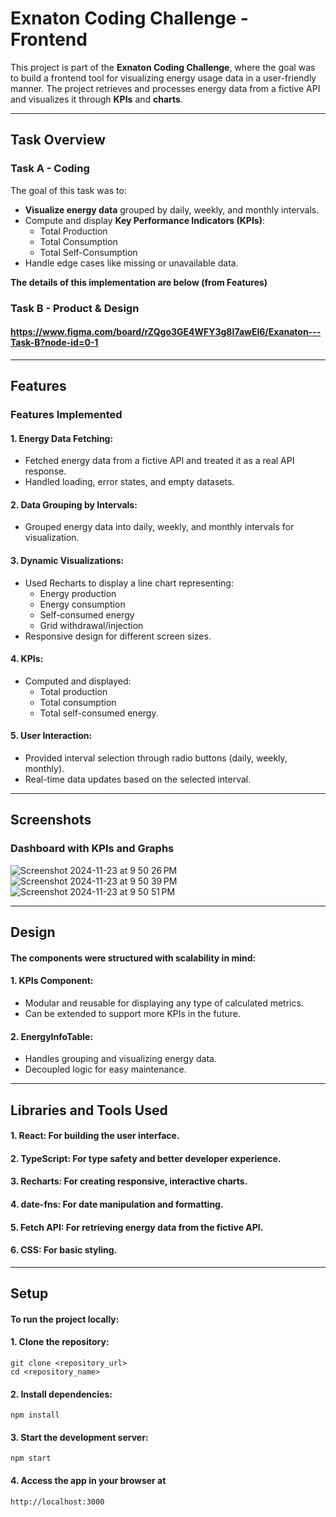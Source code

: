 # Exnaton Coding Challenge - Frontend

This project is part of the **Exnaton Coding Challenge**, where the goal was to build a frontend tool for visualizing energy usage data in a user-friendly manner. The project retrieves and processes energy data from a fictive API and visualizes it through **KPIs** and **charts**.

---

## Task Overview

### Task A - Coding
The goal of this task was to:
- **Visualize energy data** grouped by daily, weekly, and monthly intervals.
- Compute and display **Key Performance Indicators (KPIs)**:
  - Total Production
  - Total Consumption
  - Total Self-Consumption
- Handle edge cases like missing or unavailable data.

**The details of this implementation are below (from Features)**

### Task B - Product & Design
 #### **https://www.figma.com/board/rZQgo3GE4WFY3g8I7awEl6/Exanaton---Task-B?node-id=0-1**
---

## Features

### Features Implemented
#### 1. **Energy Data Fetching:**
- Fetched energy data from a fictive API and treated it as a real API response.
- Handled loading, error states, and empty datasets.

#### 2. **Data Grouping by Intervals:**
- Grouped energy data into daily, weekly, and monthly intervals for visualization.

#### 3. **Dynamic Visualizations:**
- Used Recharts to display a line chart representing:
  - Energy production
  - Energy consumption
  - Self-consumed energy
  - Grid withdrawal/injection
- Responsive design for different screen sizes.

#### 4. **KPIs:**
- Computed and displayed:
  - Total production
  - Total consumption
  - Total self-consumed energy.
 
#### 5. **User Interaction:**
- Provided interval selection through radio buttons (daily, weekly, monthly).
- Real-time data updates based on the selected interval.

---

## Screenshots

### **Dashboard with KPIs and Graphs**
![Screenshot 2024-11-23 at 9 50 26 PM](https://github.com/user-attachments/assets/fe350179-5686-410b-9437-860bd18a6429)
![Screenshot 2024-11-23 at 9 50 39 PM](https://github.com/user-attachments/assets/1cd0fdd1-55e5-417b-b610-4186bf1fb87a)
![Screenshot 2024-11-23 at 9 50 51 PM](https://github.com/user-attachments/assets/2747f265-62d4-47c5-9566-e6bef96cddcc)


---

## Design 

#### The components were structured with scalability in mind:

#### 1. **KPIs Component:**
- Modular and reusable for displaying any type of calculated metrics.
- Can be extended to support more KPIs in the future.

#### 2. **EnergyInfoTable:**
- Handles grouping and visualizing energy data.
- Decoupled logic for easy maintenance.

---

## Libraries and Tools Used
#### 1. **React**: For building the user interface.
#### 2. **TypeScript**: For type safety and better developer experience.
#### 3. **Recharts**: For creating responsive, interactive charts.
#### 4. **date-fns**: For date manipulation and formatting.
#### 5. **Fetch API**: For retrieving energy data from the fictive API.
#### 6. **CSS**: For basic styling.

---

## Setup

#### To run the project locally:

#### 1. Clone the repository:
    git clone <repository_url>
    cd <repository_name>
#### 2. Install dependencies:
    npm install
#### 3. Start the development server:
    npm start
#### 4. Access the app in your browser at 
    http://localhost:3000
